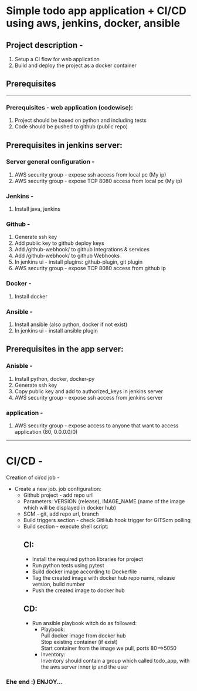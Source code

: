 # Simple todo app application + CI/CD using aws, jenkins, docker, ansible

## Project description - 
1. Setup a CI flow for web application
2. Build and deploy the project as a docker container

## Prerequisites
----

### Prerequisites - web application (codewise):  
1. Project should be based on python and including tests  
2. Code should be pushed to github (public repo)  

## Prerequisites in jenkins server:  
### Server general configuration -   
1. AWS security group - expose ssh access from local pc (My ip)  
2. AWS security group - expose TCP 8080 access from local pc (My ip)  

### Jenkins - 
1. Install java, jenkins

### Github -   
1. Generate ssh key  
2. Add public key to github deploy keys  
3. Add <jenkins url>/github-webhook/ to github Integrations & services  
4. Add <jenkins url>/github-webhook/ to github Webhooks  
5. In jenkins ui - install plugins: github-plugin, git plugin  
6. AWS security group - expose TCP 8080 access from github ip  

### Docker -   
1. Install docker  

### Ansible -   
1. Install ansible (also python, docker if not exist)  
2. In jenkins ui - install ansible plugin  


## Prerequisites in the app server:
### Anisble - 
1. Install python, docker, docker-py  
2. Generate ssh key  
3. Copy public key and add to authorized_keys in jenkins server  
4. AWS security group - expose ssh access from jenkins server  

### application -   
1. AWS security group - expose access to anyone that want to access application (80, 0.0.0.0/0) 

----

# CI/CD -
Creation of ci/cd job -  
* Create a new job. job configuration:   
  - Github project - add repo url  
  - Parameters: VERSION (release), IMAGE_NAME (name of the image which will be displayed in docker hub)  
  - SCM - git, add repo url, branch
  - Build triggers section - check GitHub hook trigger for GITScm  polling  
  - Build section - execute shell script:  
    ## CI:  
      - Install the required python libraries for project  
      - Run python tests using pytest  
      - Build docker image according to Dockerfile  
      - Tag the created image with docker hub repo name, release version, build number  
      - Push the created image to docker hub  
    ## CD:  
      - Run ansible playbook witch do as followed:  
        * Playbook:  
          Pull docker image from docker hub  
          Stop existing container (if exist)  
          Start  container from the image we pull, ports 80==>5050  
        * Inventory:  
          Inventory should contain a group which called todo_app, with the aws server inner ip and the user  
 
 
 ### Ehe end :) ENJOY...